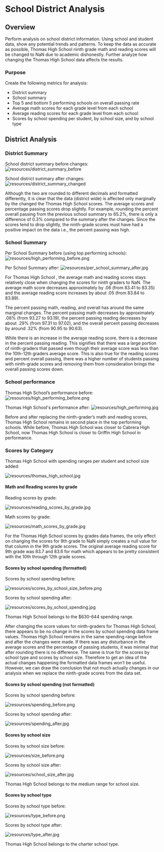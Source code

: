 # School District Analysis

## Overview

Perform analysis on school district information. Using school and student data, show any potential trends and patterns. To keep the data as accurate as possible, Thomas High School ninth grade math and reading scores will be changed to NaN due to academic dishonestly. Further analyze how changing the Thomas High School data affects the results. 

### Purpose

Create the following metrics for analysis:
-	District summary
-	School summary
-	Top 5 and bottom 5 performing schools on overall passing rate
-	Average math scores for each grade level from each school
-	Average reading scores for each grade level from each school
-	Scores by school spending per student, by school size, and by  school type

## District Analysis

### District Summary

School district summary before changes:
![resources/district_summary_before](resources/district_summary_before.png)

School district summary after changes:
![resources/district_summary_changed](resources/district_summary_changed.jpg)

Although the two are rounded to different decimals and formatted differently, it is clear that the data (district wide) is affected only marginally by the changed the Thomas High School scores. The average scores and percentage passing scores drop slightly. For example, rounding the percent overall passing from the previous school summary to 65.2%, there is only a difference of 0.3% compared to the summary after the changes. Since the scores tend to drop slightly, the ninth-grade scores must have had a positive impact on the data i.e., the percent passing was high.


### School Summary

Per School Summary before (using top performing schools): 
![resources/high_performing_before.png](resources/high_performing_before.png)

Per School Summary after:
![resources/per_school_summary_after.jpg](resources/per_school_summary_after.jpg)

For Thomas High School	, the average math and reading scores stays relatively close when changing the scores for ninth graders to NaN. The average math score decreases approximately by .06 (from 83.41 to 83.35) and the average reading score increases by about .05 (from 83.84 to 83.89).

The percent passing math, reading, and overall has around the same marginal changes. The percent passing math decreases by approximately .08% (from 93.27 to 93.19), the percent passing reading decreases by about .29% (from 97.31 to 97.02), and the overall percent passing decreases by around .32% (from 90.95 to 90.63).

While there is an increase in the average reading score, there is a decrease in the percent passing reading. This signifies that there was a large portion of ninth-graders that passed even though their average score was less than the 10th-12th graders average score. This is also true for the reading scores and percent overall passing, there was a higher number of students passing with ninth-grade scores and removing them from consideration brings the overall passing scores down. 


### School performance

Thomas High School’s performance before:
![resources/high_performing_before.png](resources/high_performing_before.png)

Thomas High School's performance after:
![resources/high_performing.jpg](resources/high_performing.jpg)

Before and after replacing the ninth-grader’s math and reading scores, Thomas High School remains in second place in the top performing schools. While before, Thomas High School was closer to Cabrera High School, now Thomas High School is closer to Griffin High School in performance. 

### Scores by Category

Thomas High School with spending ranges per student and school size added:

![resources/thomas_high_school.jpg](resources/thomas_high_school.jpg)

#### Math and Reading scores by grade

Reading scores by grade:

![resources/reading_scores_by_grade.jpg](resources/reading_scores_by_grade.jpg)

Math scores by grade:

![resources/math_scores_by_grade.jpg](resources/math_scores_by_grade.jpg)

For the Thomas High School scores by grades data frames, the only effect on changing the scores for 9th grade to NaN simply creates a null value for that column in the 9th grade scores. The original average reading score for 9th grade was 83.7 and 83.6 for math which appears to be pretty consistent with the 10th through 12th grade scores. 

#### Scores by school spending (formatted)

Scores by school spending before:

![resources/scores_by_school_size_before.png](resources/scores_by_school_size_before.png)

Scores by school spending after:

![resources/scores_by_school_spending.jpg](resources/scores_by_school_spending.jpg)

Thomas High School belongs to the $630-644 spending range.

After changing the score values for ninth-graders for Thomas High School, there appears to be no change in the scores by school spending data frame values. Thomas High School remains in the same spending range before and after the changes were made. If there was any disturbance in the average scores and the percentage of passing students, it was minimal that after rounding there is no difference. The same is true for the scores by school type and scores by school size. Therefore to get an idea of the actual changes happening the formatted data frames won’t be useful. However, we can draw the conclusion that not much actually changes in our analysis when we replace the ninth-grade scores from the data set.

#### Scores by school spending (not formatted)

Scores by school spending before:

![resources/spending_before.png](resources/spending_before.png)

Scores by school spending after:

![resources/spending_after.jpg](resources/spending_after.jpg)

#### Scores by school size 

Scores by school size before:

![resources/size_before.png](resources/size_before.png)

Scores by school size after:

![resources/school_size_after.jpg](resources/school_size_after.jpg)

Thomas High School belongs to the medium range for school size.

#### Scores by school type 

Scores by school type before:

![resources/type_before.png](resources/type_before.png)

Scores by school type after:

![resources/type_after.jpg](resources/type_after.jpg)

Thomas High School belongs to the charter school type.


